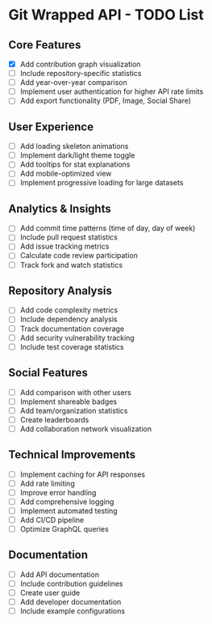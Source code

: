 # Git Wrapped API - TODO List

## Core Features
- [x] Add contribution graph visualization
- [ ] Include repository-specific statistics
- [ ] Add year-over-year comparison
- [ ] Implement user authentication for higher API rate limits
- [ ] Add export functionality (PDF, Image, Social Share)

## User Experience
- [ ] Add loading skeleton animations
- [ ] Implement dark/light theme toggle
- [ ] Add tooltips for stat explanations
- [ ] Add mobile-optimized view
- [ ] Implement progressive loading for large datasets

## Analytics & Insights
- [ ] Add commit time patterns (time of day, day of week)
- [ ] Include pull request statistics
- [ ] Add issue tracking metrics
- [ ] Calculate code review participation
- [ ] Track fork and watch statistics

## Repository Analysis
- [ ] Add code complexity metrics
- [ ] Include dependency analysis
- [ ] Track documentation coverage
- [ ] Add security vulnerability tracking
- [ ] Include test coverage statistics

## Social Features
- [ ] Add comparison with other users
- [ ] Implement shareable badges
- [ ] Add team/organization statistics
- [ ] Create leaderboards
- [ ] Add collaboration network visualization

## Technical Improvements
- [ ] Implement caching for API responses
- [ ] Add rate limiting
- [ ] Improve error handling
- [ ] Add comprehensive logging
- [ ] Implement automated testing
- [ ] Add CI/CD pipeline
- [ ] Optimize GraphQL queries

## Documentation
- [ ] Add API documentation
- [ ] Include contribution guidelines
- [ ] Create user guide
- [ ] Add developer documentation
- [ ] Include example configurations 